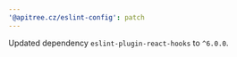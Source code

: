 ```yaml
---
'@apitree.cz/eslint-config': patch
---
```


Updated dependency `eslint-plugin-react-hooks` to `^6.0.0`.
